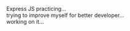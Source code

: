 Express JS practicing... </br>
trying to improve myself for better developer...</br>
working on it...
